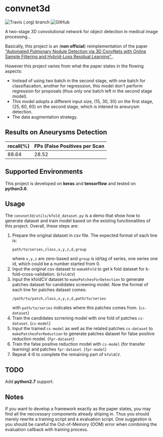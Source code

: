 # convnet3d
![Travis (.org) branch](https://img.shields.io/travis/yecharlie/convnet3d/master.svg?style=plastic)
![GitHub](https://img.shields.io/github/license/yecharlie/convnet3d.svg?style=plastic)

A two-stage 3D convolutional network for object detection in medical image processing...

Basically, this project is an (**non official**) reimplementation of the paper ["Automated Pulmonary Nodule Detection via 3D ConvNets with Online Sample Filtering and Hybrid-Loss Residual Learning" ](http://arxiv.org/abs/1708.03867 ).

However this project varies from what the paper states in the flowing aspects:
- Instead of using two batch in the second stage, with one batch for classifiacation, another for regresssion, this model don't perform regression for proposals (thus only one batch left in the second stage model).
- This model adopts a different input size, (15, 30, 30) on the first stage, (25, 60, 60) on the second stage, which is intened to aneurysm detection.
- The data augmentation strategy.

## Results on Aneurysms Detection
recall(%) | FPs (False Positives per Scan
--------  | -----------------------------
88.64     | 28.52

## Supported Environments
This project is developed on **keras** and **tensorflow** and tested on **python3.6**. 

## Usage
The `convnet3d/utils/kfold_dataset.py` is a demo that show how to generate dataset and train model based on the existing functionalities of this project. Overall, these steps are:

1.  Prepare the original dataset in csv file. The expected format of each line is:
    ```
    path/to/series,class,x,y,z,d,group
    ```
    where `x,y,z` are zero-based and `group` is id/tag of series, one series one id, which could be a number started from 0. 
2.  Input the original csv dataset to `makeKFold` to get k fold dataset for k-fold-cross-validation. (`kfoldCV`)
3.  Input the kfoldCV dataset to `makePatchesForDetection` to generate patches dataset for candidates screening model. Now the format of each line for patches dataset comes:
    ```
    /path/to/patch,class,x,y,z,d,path/to/series
    ```
    with `path/to/series` indicates where this patches comes from. (`cs-dataset`)
4.  Train the candidates scrrening model with one fold of patches `cs-dataset`. (`cs-model`)
5.  Input the trained `cs-model` as well as the related patches `cs-dataset` to `makePatchesForReduction` to generate patches dataset for false positive reduction model. (`fpr-dataset`)
6.  Train the false positive reduction model with `cs-model` (for transfer learning) and patches `fpr-dataset`. (`fpr-model`) 
7.  Repeat 4-6 to complete the remaining part of `kfoldCV`.

## TODO 
Add **python2.7** support.

## Notes
If you want to develop a framework exactly as the paper states, you may find all the neccessary components already shiping in. Thus you should merely rewrite a training script and a evaluation script. One suggestion is you should be careful the Out-of-Memory (OOM) error when combining the evaluation callback with training process. 
